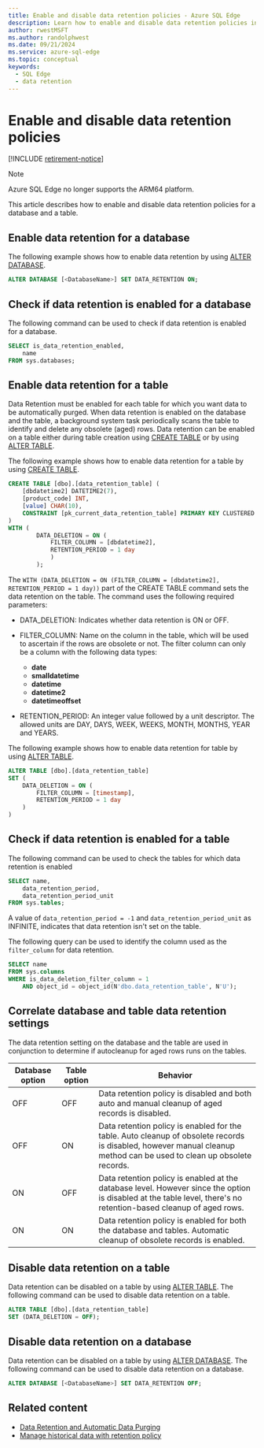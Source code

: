 ```yaml
---
title: Enable and disable data retention policies - Azure SQL Edge
description: Learn how to enable and disable data retention policies in Azure SQL Edge
author: rwestMSFT
ms.author: randolphwest
ms.date: 09/21/2024
ms.service: azure-sql-edge
ms.topic: conceptual
keywords:
  - SQL Edge
  - data retention
---
```

# Enable and disable data retention policies

[!INCLUDE [retirement-notice](includes/retirement-notice.md)]

> [!NOTE]  
> Azure SQL Edge no longer supports the ARM64 platform.

This article describes how to enable and disable data retention policies for a database and a table.

## Enable data retention for a database

The following example shows how to enable data retention by using [ALTER DATABASE](/sql/t-sql/statements/alter-database-transact-sql-set-options).

```sql
ALTER DATABASE [<DatabaseName>] SET DATA_RETENTION ON;
```

## Check if data retention is enabled for a database

The following command can be used to check if data retention is enabled for a database.

```sql
SELECT is_data_retention_enabled,
    name
FROM sys.databases;
```

## Enable data retention for a table

Data Retention must be enabled for each table for which you want data to be automatically purged. When data retention is enabled on the database and the table, a background system task periodically scans the table to identify and delete any obsolete (aged) rows. Data retention can be enabled on a table either during table creation using [CREATE TABLE](/sql/t-sql/statements/create-table-transact-sql) or by using [ALTER TABLE](/sql/t-sql/statements/alter-table-transact-sql).

The following example shows how to enable data retention for a table by using [CREATE TABLE](/sql/t-sql/statements/create-table-transact-sql).

```sql
CREATE TABLE [dbo].[data_retention_table] (
    [dbdatetime2] DATETIME2(7),
    [product_code] INT,
    [value] CHAR(10),
    CONSTRAINT [pk_current_data_retention_table] PRIMARY KEY CLUSTERED ([product_code])
)
WITH (
        DATA_DELETION = ON (
            FILTER_COLUMN = [dbdatetime2],
            RETENTION_PERIOD = 1 day
            )
        );
```

The `WITH (DATA_DELETION = ON (FILTER_COLUMN = [dbdatetime2], RETENTION_PERIOD = 1 day))` part of the CREATE TABLE command sets the data retention on the table. The command uses the following required parameters:

- DATA_DELETION: Indicates whether data retention is ON or OFF.

- FILTER_COLUMN: Name on the column in the table, which will be used to ascertain if the rows are obsolete or not. The filter column can only be a column with the following data types:

    - **date**
    - **smalldatetime**
    - **datetime**
    - **datetime2**
    - **datetimeoffset**

- RETENTION_PERIOD: An integer value followed by a unit descriptor. The allowed units are DAY, DAYS, WEEK, WEEKS, MONTH, MONTHS, YEAR and YEARS.

The following example shows how to enable data retention for table by using [ALTER TABLE](/sql/t-sql/statements/alter-table-transact-sql).

```sql
ALTER TABLE [dbo].[data_retention_table]
SET (
    DATA_DELETION = ON (
        FILTER_COLUMN = [timestamp],
        RETENTION_PERIOD = 1 day
    )
)
```

## Check if data retention is enabled for a table

The following command can be used to check the tables for which data retention is enabled

```sql
SELECT name,
    data_retention_period,
    data_retention_period_unit
FROM sys.tables;
```

A value of `data_retention_period = -1` and `data_retention_period_unit` as INFINITE, indicates that data retention isn't set on the table.

The following query can be used to identify the column used as the `filter_column` for data retention.

```sql
SELECT name
FROM sys.columns
WHERE is_data_deletion_filter_column = 1
    AND object_id = object_id(N'dbo.data_retention_table', N'U');
```

## Correlate database and table data retention settings

The data retention setting on the database and the table are used in conjunction to determine if autocleanup for aged rows runs on the tables.

| Database option | Table option | Behavior |
| --- | --- | --- |
| OFF | OFF | Data retention policy is disabled and both auto and manual cleanup of aged records is disabled. |
| OFF | ON | Data retention policy is enabled for the table. Auto cleanup of obsolete records is disabled, however manual cleanup method can be used to clean up obsolete records. |
| ON | OFF | Data retention policy is enabled at the database level. However since the option is disabled at the table level, there's no retention-based cleanup of aged rows. |
| ON | ON | Data retention policy is enabled for both the database and tables. Automatic cleanup of obsolete records is enabled. |

## Disable data retention on a table

Data retention can be disabled on a table by using [ALTER TABLE](/sql/t-sql/statements/alter-table-transact-sql). The following command can be used to disable data retention on a table.

```sql
ALTER TABLE [dbo].[data_retention_table]
SET (DATA_DELETION = OFF);
```

## Disable data retention on a database

Data retention can be disabled on a table by using [ALTER DATABASE](/sql/t-sql/statements/alter-database-transact-sql-set-options). The following command can be used to disable data retention on a database.

```sql
ALTER DATABASE [<DatabaseName>] SET DATA_RETENTION OFF;
```

## Related content

- [Data Retention and Automatic Data Purging](data-retention-overview.md)
- [Manage historical data with retention policy](data-retention-cleanup.md)
